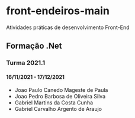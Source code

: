 # front-endeiros-main
Atividades práticas de desenvolvimento Front-End
## Formação .Net
### Turma 2021.1
#### 16/11/2021 - 17/12/2021
- Joao Paulo Canedo Mageste de Paula 
- Joao Pedro Barbosa de Oliveira Silva
- Gabriel Martins da Costa Cunha
- Gabriel Carvalho Argento de Araujo 
 
